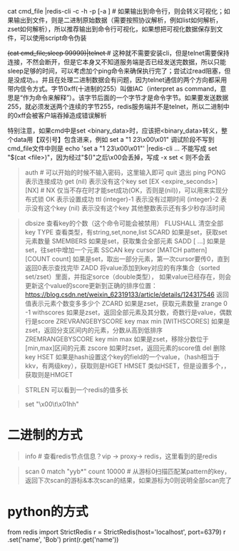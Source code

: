 cat cmd_file |redis-cli -c -h <ip> -p <port> [-a <password>]  # 如果输出到命令行，则会转义可视化；如果输出到文件，则是二进制原始数据（需要按照协议解析，例如list如何解析，zset如何解析），所以推荐输出到命令行可视化，如果想把可视化数据保存到文件，可以使用script命令伪装

~~(cat cmd_file;sleep 99999)|telnet <ip> <port>~~ # 这种就不需要安装cli，但是telnet需要保持连接，不然会断开，但是它本身又不知道服务端是否已经发送完数据，所以只能sleep足够的时间，可以考虑加个ping命令来确保执行完了；尝试过read阻塞，但是没成功。。并且在处理二进制数据会有问题，因为telnet通信的两个方向都采用带内信令方式。字节0xff(十进制的255）叫做IAC（interpret as command，意思是“作为命令来解释”）。该字节后面的一个字节才是命令字节。如果要发送数据255，就必须发送两个连续的字节255，redis服务端并不是telnet，所以二进制中的0xff会被客户端吞掉造成错误解析

特别注意，如果cmd中是set <key> <binary_data>时，应该把<binary_data>转义，整个data用【双引号】包含进来，例如
set a "1 23\x00\x01"
调试阶段不写到cmd_file文件中则是
echo 'set a "1 23\x00\x01"' |redis-cli ...
不能写成 set <key> "$(cat <file>)"，因为经过"$()"之后\x00会丢掉，写成 -x set <key> < <file>则不会丢

>auth <password> # 可以开始的时候不输入密码，这里输入即可
>quit 退出
>ping
PONG 表示连接成功
>get <keyname>
(nil) 表示没有这个key
>set <keyname> <keyvalue> [EX <expire_seconds>] [NX]  # NX 仅当不存在时才能set成功(OK，否则是(nil))，可以用来实现分布式锁
OK 表示设置成功
>ttl <keyname>
(integer)-1 表示没有过期时间
(integer)-2 表示没有这个key
(nil) 表示没有这个key
其他整数表示还有多少秒存活时间

>dbsize
查看key的个数（这个命令可能会被禁用）
>FLUSHALL
清空全部key
>TYPE <keyname>
查看类型，有string,set,none,list
>SCARD <keyname>
如果是set，获取set元素数量
>SMEMBERS <keyname>
如果是set，获取集合全部元素
>SADD <keyname> <value1> [<value2> ...]
如果是set，往set中增加一个元素
>SSCAN key cursor [MATCH pattern] [COUNT count]
如果是set，取出一部分元素，第一次cursor要传0，直到返回0表示查找完毕
>ZADD <keyname> <score> <value>
将value添加到key对应的有序集合（sorted set/zset）里面，并指定sorce（double类型），
如果value已经存在，则会更新这个value的score更新到正确的排序位置：https://blog.csdn.net/weixin_62319133/article/details/124317546
返回值表示元素个数变多多少个
>ZCARD <keyname>
如果是zset，获取元素数量
>zrange <keyname> 0 -1 withscores
如果是zset，返回全部元素及其分数，奇数行是value，偶数行是score
>ZREVRANGEBYSCORE key max min [WITHSCORES]
如果是zset，返回分支区间内的元素，分数从高到低排序
>ZREMRANGEBYSCORE key min max
如果是zset，移除分数位于[min,max]区间的元素
>zscore <keyname> <value>
如果时zset，返回元素的score值
>del <keyname>
删除key
>HSET <key> <field> <value>
如果是hash设置这个key的field的一个value，（hash相当于kkv，有两级key），获取则是HGET
>HMSET <key> <field1> <value1> <field2> <value2>
类似HSET，但是设置多个，，获取则是HMGET


>STRLEN <keyname>
可以看到一个redis的值多长


>set <keyname> "\x00\t\x01hh"
# 二进制的方式
>info # 查看redis节点信息？vip -> proxy-> redis，这里看到的是redis

>scan 0 match "yyb*" count 10000  # 从游标0扫描匹配某pattern的key，返回下次scan的游标&本次scan的结果，如果游标为0则说明全部scan完了

# python的方式
from redis import StrictRedis
r = StrictRedis(host='localhost', port=6379)
r .set('name', 'Bob') 
print(r.get('name'))